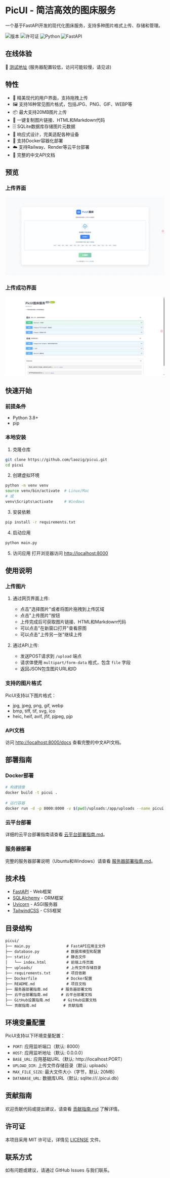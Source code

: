 # PicUI - 简洁高效的图床服务

一个基于FastAPI开发的现代化图床服务，支持多种图片格式上传、存储和管理。

![版本](https://img.shields.io/badge/版本-1.0.0-blue)
![许可证](https://img.shields.io/badge/许可证-MIT-green)
![Python](https://img.shields.io/badge/Python-3.8+-yellow)
![FastAPI](https://img.shields.io/badge/FastAPI-0.103.1-teal)

## 在线体验

🔗 [测试地址](http://117.72.85.101:8000/) (服务器配置较低，访问可能较慢，请见谅)

## 特性

- 🎨 精美现代的用户界面，支持拖拽上传
- 🖼️ 支持16种常见图片格式，包括JPG、PNG、GIF、WEBP等
- 📦 最大支持20MB图片上传
- 🔗 一键复制图片链接、HTML和Markdown代码
- 🗄️ SQLite数据库存储图片元数据
- 📱 响应式设计，完美适配各种设备
- 🚀 支持Docker容器化部署
- ☁️ 支持Railway、Render等云平台部署
- 📝 完整的中文API文档

## 预览

### 上传界面
![上传界面](./1.png)

### 上传成功界面
![上传成功界面](./2.png)

## 快速开始

### 前提条件

- Python 3.8+
- pip

### 本地安装

1. 克隆仓库
```bash
git clone https://github.com/laozig/picui.git
cd picui
```

2. 创建虚拟环境
```bash
python -m venv venv
source venv/bin/activate  # Linux/Mac
# 或
venv\Scripts\activate     # Windows
```

3. 安装依赖
```bash
pip install -r requirements.txt
```

4. 启动应用
```bash
python main.py
```

5. 访问应用
打开浏览器访问 [http://localhost:8000](http://localhost:8000)

## 使用说明

### 上传图片

1. 通过网页界面上传:
   - 点击"选择图片"或者将图片拖拽到上传区域
   - 点击"上传图片"按钮
   - 上传完成后可获取图片链接、HTML和Markdown代码
   - 可以点击"在新窗口打开"查看原图
   - 可以点击"上传另一张"继续上传

2. 通过API上传:
   - 发送POST请求到 `/upload` 端点
   - 请求体使用 `multipart/form-data` 格式，包含 `file` 字段
   - 返回JSON包含图片URL和ID

### 支持的图片格式

PicUI支持以下图片格式：
- jpg, jpeg, png, gif, webp
- bmp, tiff, tif, svg, ico
- heic, heif, avif, jfif, pjpeg, pjp

### API文档

访问 [http://localhost:8000/docs](http://localhost:8000/docs) 查看完整的中文API文档。

## 部署指南

### Docker部署

```bash
# 构建镜像
docker build -t picui .

# 运行容器
docker run -d -p 8000:8000 -v $(pwd)/uploads:/app/uploads --name picui picui
```

### 云平台部署

详细的云平台部署指南请查看 [云平台部署指南.md](云平台部署指南.md)。

### 服务器部署

完整的服务器部署说明（Ubuntu和Windows）请查看 [服务器部署指南.md](服务器部署指南.md)。

## 技术栈

- [FastAPI](https://fastapi.tiangolo.com/) - Web框架
- [SQLAlchemy](https://www.sqlalchemy.org/) - ORM框架
- [Uvicorn](https://www.uvicorn.org/) - ASGI服务器
- [TailwindCSS](https://tailwindcss.com/) - CSS框架

## 目录结构

```
picui/
├── main.py                # FastAPI应用主文件
├── database.py            # 数据库模型和配置
├── static/                # 静态文件
│   └── index.html         # 前端上传页面
├── uploads/               # 上传文件存储目录
├── requirements.txt       # 项目依赖
├── Dockerfile             # Docker配置
├── README.md              # 项目文档
├── 服务器部署指南.md      # 服务器部署文档
├── 云平台部署指南.md      # 云平台部署文档
├── GitHub设置指南.md      # GitHub设置文档
└── 贡献指南.md            # 贡献指南
```

## 环境变量配置

PicUI支持以下环境变量配置：

- `PORT`: 应用监听端口（默认: 8000）
- `HOST`: 应用监听地址（默认: 0.0.0.0）
- `BASE_URL`: 应用基础URL（默认: http://localhost:PORT）
- `UPLOAD_DIR`: 上传文件存储目录（默认: uploads）
- `MAX_FILE_SIZE`: 最大文件大小（字节，默认: 20MB）
- `DATABASE_URL`: 数据库URL（默认: sqlite:///./picui.db）

## 贡献指南

欢迎贡献代码或提出建议，请查看 [贡献指南.md](贡献指南.md) 了解详情。

## 许可证

本项目采用 MIT 许可证，详情见 [LICENSE](LICENSE) 文件。

## 联系方式

如有问题或建议，请通过 GitHub Issues 与我们联系。 